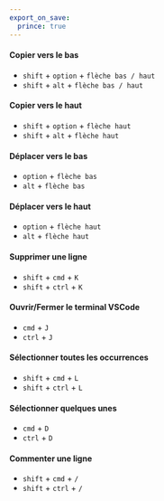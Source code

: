```yaml
---
export_on_save:
  prince: true
---
```


#### Copier vers le bas
- `shift` + `option` + `flèche bas / haut`
- `shift` + `alt` + `flèche bas / haut`

#### Copier vers le haut
- `shift` + `option` + `flèche haut`
- `shift` + `alt` + `flèche haut`

#### Déplacer vers le bas
- `option` + `flèche bas`
- `alt` + `flèche bas`

#### Déplacer vers le haut
- `option` + `flèche haut`
- `alt` + `flèche haut`

#### Supprimer une ligne
- `shift` + `cmd` + `K`
- `shift` + `ctrl` + `K`

#### Ouvrir/Fermer le terminal VSCode
- `cmd` + `J`
- `ctrl` + `J`

#### Sélectionner toutes les occurrences
- `shift` + `cmd` + `L`
- `shift` + `ctrl` + `L`

#### Sélectionner quelques unes
- `cmd` + `D`
- `ctrl` + `D`

#### Commenter une ligne
- `shift` + `cmd` + `/`
- `shift` + `ctrl` + `/`
